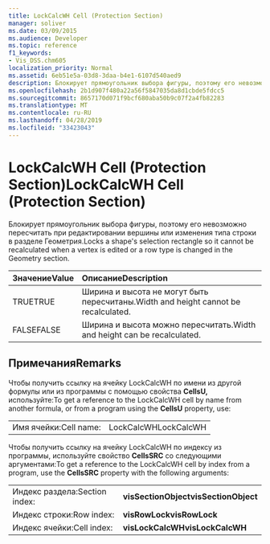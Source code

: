 ```yaml
---
title: LockCalcWH Cell (Protection Section)
manager: soliver
ms.date: 03/09/2015
ms.audience: Developer
ms.topic: reference
f1_keywords:
- Vis_DSS.chm605
localization_priority: Normal
ms.assetid: 6eb51e5a-03d8-3daa-b4e1-6107d540aed9
description: Блокирует прямоугольник выбора фигуры, поэтому его невозможно пересчитать при редактировании вершины или изменения типа строки в разделе Геометрия.
ms.openlocfilehash: 2b1d907f480a22a56f5847035da8d1cbde5fdcc5
ms.sourcegitcommit: 8657170d071f9bcf680aba50b9c07f2a4fb82283
ms.translationtype: MT
ms.contentlocale: ru-RU
ms.lasthandoff: 04/28/2019
ms.locfileid: "33423043"
---
```

# <a name="lockcalcwh-cell-protection-section"></a><span data-ttu-id="577b8-103">LockCalcWH Cell (Protection Section)</span><span class="sxs-lookup"><span data-stu-id="577b8-103">LockCalcWH Cell (Protection Section)</span></span>

<span data-ttu-id="577b8-104">Блокирует прямоугольник выбора фигуры, поэтому его невозможно пересчитать при редактировании вершины или изменения типа строки в разделе Геометрия.</span><span class="sxs-lookup"><span data-stu-id="577b8-104">Locks a shape's selection rectangle so it cannot be recalculated when a vertex is edited or a row type is changed in the Geometry section.</span></span>
  
|<span data-ttu-id="577b8-105">**Значение**</span><span class="sxs-lookup"><span data-stu-id="577b8-105">**Value**</span></span>|<span data-ttu-id="577b8-106">**Описание**</span><span class="sxs-lookup"><span data-stu-id="577b8-106">**Description**</span></span>|
|:-----|:-----|
| <span data-ttu-id="577b8-107">TRUE</span><span class="sxs-lookup"><span data-stu-id="577b8-107">TRUE</span></span>  <br/> | <span data-ttu-id="577b8-108">Ширина и высота не могут быть пересчитаны.</span><span class="sxs-lookup"><span data-stu-id="577b8-108">Width and height cannot be recalculated.</span></span>  <br/> |
| <span data-ttu-id="577b8-109">FALSE</span><span class="sxs-lookup"><span data-stu-id="577b8-109">FALSE</span></span>  <br/> | <span data-ttu-id="577b8-110">Ширина и высота можно пересчитать.</span><span class="sxs-lookup"><span data-stu-id="577b8-110">Width and height can be recalculated.</span></span>  <br/> |
   
## <a name="remarks"></a><span data-ttu-id="577b8-111">Примечания</span><span class="sxs-lookup"><span data-stu-id="577b8-111">Remarks</span></span>

<span data-ttu-id="577b8-112">Чтобы получить ссылку на ячейку LockCalcWH по имени из другой формулы или из программы с помощью свойства **CellsU,** используйте:</span><span class="sxs-lookup"><span data-stu-id="577b8-112">To get a reference to the LockCalcWH cell by name from another formula, or from a program using the **CellsU** property, use:</span></span> 
  
|||
|:-----|:-----|
| <span data-ttu-id="577b8-113">Имя ячейки:</span><span class="sxs-lookup"><span data-stu-id="577b8-113">Cell name:</span></span>  <br/> | <span data-ttu-id="577b8-114">LockCalcWH</span><span class="sxs-lookup"><span data-stu-id="577b8-114">LockCalcWH</span></span>  <br/> |
   
<span data-ttu-id="577b8-115">Чтобы получить ссылку на ячейку LockCalcWH по индексу из программы, используйте свойство **CellsSRC** со следующими аргументами:</span><span class="sxs-lookup"><span data-stu-id="577b8-115">To get a reference to the LockCalcWH cell by index from a program, use the **CellsSRC** property with the following arguments:</span></span> 
  
|||
|:-----|:-----|
| <span data-ttu-id="577b8-116">Индекс раздела:</span><span class="sxs-lookup"><span data-stu-id="577b8-116">Section index:</span></span>  <br/> |<span data-ttu-id="577b8-117">**visSectionObject**</span><span class="sxs-lookup"><span data-stu-id="577b8-117">**visSectionObject**</span></span> <br/> |
| <span data-ttu-id="577b8-118">Индекс строки:</span><span class="sxs-lookup"><span data-stu-id="577b8-118">Row index:</span></span>  <br/> |<span data-ttu-id="577b8-119">**visRowLock**</span><span class="sxs-lookup"><span data-stu-id="577b8-119">**visRowLock**</span></span> <br/> |
| <span data-ttu-id="577b8-120">Индекс ячейки:</span><span class="sxs-lookup"><span data-stu-id="577b8-120">Cell index:</span></span>  <br/> |<span data-ttu-id="577b8-121">**visLockCalcWH**</span><span class="sxs-lookup"><span data-stu-id="577b8-121">**visLockCalcWH**</span></span> <br/> |
   

